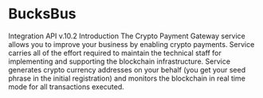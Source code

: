 # BucksBus
Integration API v.10.2
Introduction
The Crypto Payment Gateway service allows you to improve your business by enabling crypto payments. Service carries
all of the effort required to maintain the technical staff for implementing and supporting the blockchain infrastructure.
Service generates crypto currency addresses on your behalf (you get your seed phrase in the initial registration) and
monitors the blockchain in real time mode for all transactions executed.

